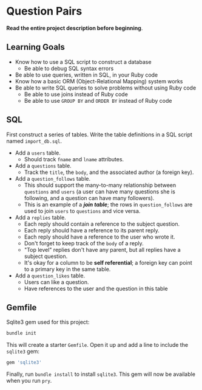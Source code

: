 # Question Pairs

**Read the entire project description before beginning**.

## Learning Goals

- Know how to use a SQL script to construct a database
  - Be able to debug SQL syntax errors
- Be able to use queries, written in SQL, in your Ruby code
- Know how a basic ORM (Object-Relational Mapping) system works
- Be able to write SQL queries to solve problems without using Ruby code
  - Be able to use joins instead of Ruby code
  - Be able to use `GROUP BY` and `ORDER BY` instead of Ruby code

## SQL

First construct a series of tables. Write the table definitions
in a SQL script named `import_db.sql`.

- Add a `users` table.
  - Should track `fname` and `lname` attributes.
- Add a `questions` table.
  - Track the `title`, the `body`, and the associated author
    (a foreign key).
- Add a `question_follows` table.
  - This should support the many-to-many relationship between
    `questions` and `users` (a user can have many questions she
    is following, and a question can have many followers).
  - This is an example of a **_join table_**; the rows in
    `question_follows` are used to join `users` to `questions`
    and vice versa.
- Add a `replies` table.
  - Each reply should contain a reference to the subject question.
  - Each reply should have a reference to its parent reply.
  - Each reply should have a reference to the user who wrote it.
  - Don't forget to keep track of the `body` of a reply.
  - "Top level" replies don't have any parent, but all replies have
    a subject question.
  - It's okay for a column to be **self referential**; a foreign key
    can point to a primary key in the same table.
- Add a `question_likes` table.
  - Users can like a question.
  - Have references to the user and the question in this table

## Gemfile

Sqlite3 gem used for this project:

```bash
bundle init
```

This will create a starter `Gemfile`. Open it up and add a line to
include the `sqlite3` gem:

```ruby
gem 'sqlite3'
```

Finally, run `bundle install` to install `sqlite3`. This gem will now
be available when you run `pry`.
